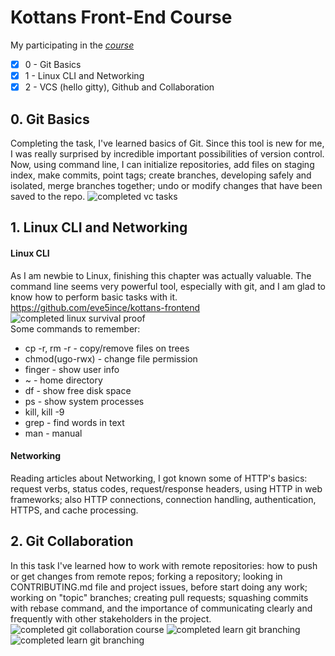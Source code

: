 # Kottans Front-End Course
My participating in the *[course](https://github.com/kottans/frontend/blob/master/contents.md#stage-0-self-study)*  
- [x] 0 - Git Basics  
- [x] 1 - Linux CLI and Networking  
- [x] 2 - VCS (hello gitty), Github and Collaboration
## 0. Git Basics 
  Completing the task, I've learned basics of Git. Since this tool is new for me, I was really surprised by incredible important possibilities of version control.   
  Now, using command line, I can initialize repositories, add files on staging index, make commits, point tags; create branches, developing safely and isolated, merge branches together; undo or modify changes that have been saved to the repo.
![completed vc tasks](https://raw.githubusercontent.com/eve5ince/kottans-frontend/main/0_git_basics/udacity_vc.png)
## 1. Linux CLI and Networking
#### Linux CLI   
  As I am newbie to Linux, finishing this chapter was actually valuable. The command line seems very powerful tool, especially with git, and I am glad to know how to perform basic tasks with it. https://github.com/eve5ince/kottans-frontend
![completed linux survival proof](https://github.com/eve5ince/kottans-frontend/blob/main/task_linux_cli/linux_survival.png)  
  Some commands to remember:
* cp -r, rm -r - copy/remove files on trees 
* chmod(ugo-rwx) - change file permission 
* finger - show user info
* ~ - home directory
* df - show free disk space
* ps - show system processes
* kill, kill -9
* grep - find words in text
* man - manual  
#### Networking
  Reading articles about Networking, I got known some of HTTP's basics: request verbs, status codes, request/response headers, using HTTP in web frameworks; also HTTP connections, connection handling, authentication, HTTPS, and cache processing.   
## 2. Git Collaboration   
In this task I've learned how to work with remote repositories: how to push or get changes from remote repos; forking a repository; looking in CONTRIBUTING.md file and project issues, before start doing any work; working on "topic" branches; creating pull requests; squashing commits with rebase command, and the importance of communicating clearly and frequently with other stakeholders in the project. 
![completed git collaboration course](https://github.com/eve5ince/kottans-frontend/blob/main/task_git_collaboration/git_collaboration.png)
![completed learn git branching](https://github.com/eve5ince/kottans-frontend/blob/main/task_git_collaboration/learn_git_branching1.png)
![completed learn git branching](https://github.com/eve5ince/kottans-frontend/blob/main/task_git_collaboration/learn_git_branching2.png)
 
